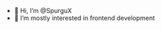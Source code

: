- 👋 Hi, I’m @SpurguX
- 👀 I’m mostly interested in frontend development

<!---
SpurguX/SpurguX is a ✨ special ✨ repository because its `README.md` (this file) appears on your GitHub profile.
You can click the Preview link to take a look at your changes.
--->

